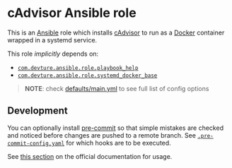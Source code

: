 <!--
SPDX-FileCopyrightText: 2024 sudo-tiz

SPDX-License-Identifier: AGPL-3.0-or-later
-->

# cAdvisor Ansible role

This is an [Ansible](https://www.ansible.com/) role which installs [cAdvisor](https://github.com/google/cadvisor) to run as a [Docker](https://www.docker.com/) container wrapped in a systemd service.

This role *implicitly* depends on:

- [`com.devture.ansible.role.playbook_help`](https://github.com/devture/com.devture.ansible.role.playbook_help)
- [`com.devture.ansible.role.systemd_docker_base`](https://github.com/devture/com.devture.ansible.role.systemd_docker_base)

> **NOTE**: check [defaults/main.yml](./defaults/main.yml) to see full list of config options

## Development

You can optionally install [pre-commit](https://pre-commit.com/) so that simple mistakes are checked and noticed before changes are pushed to a remote branch. See [`.pre-commit-config.yaml`](./.pre-commit-config.yaml) for which hooks are to be executed.

See [this section](https://pre-commit.com/#usage) on the official documentation for usage.

